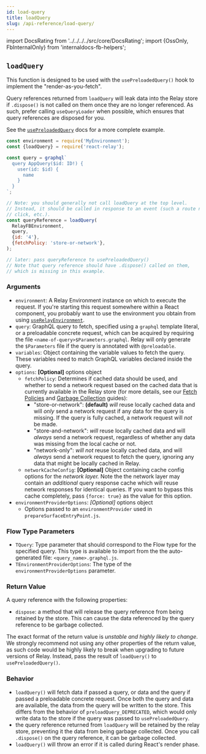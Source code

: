 ```yaml
---
id: load-query
title: loadQuery
slug: /api-reference/load-query/
---
```


import DocsRating from '../../../../src/core/DocsRating';
import {OssOnly, FbInternalOnly} from 'internaldocs-fb-helpers';

## `loadQuery`

This function is designed to be used with the `usePreloadedQuery()` hook to implement the "render-as-you-fetch".

Query references returned from `loadQuery` will leak data into the Relay store if `.dispose()` is not called on them once they are no longer referenced. As such, prefer calling `useQueryLoader` when possible, which ensures that query references are disposed for you.

See the [`usePreloadedQuery`](../use-preloaded-query) docs for a more complete example.

```js
const environment = require('MyEnvironment');
const {loadQuery} = require('react-relay');

const query = graphql`
  query AppQuery($id: ID!) {
    user(id: $id) {
      name
    }
  }
`;

// Note: you should generally not call loadQuery at the top level.
// Instead, it should be called in response to an event (such a route navigation,
// click, etc.).
const queryReference = loadQuery(
  RelayFBEnvironment,
  query,
  {id: '4'},
  {fetchPolicy: 'store-or-network'},
);

// later: pass queryReference to usePreloadedQuery()
// Note that query reference should have .dispose() called on them,
// which is missing in this example.
```

### Arguments

* `environment`: A Relay Environment instance on which to execute the request. If you're starting this request somewhere within a React component, you probably want to use the environment you obtain from using [`useRelayEnvironment`](#userelayenvironment).
* `query`: GraphQL query to fetch, specified using a `graphql` template literal, or a preloadable concrete request, which can be acquired by requiring the file `<name-of-query>$Parameters.graphql`. Relay will only generate the `$Parameters` file if the query is annotated with `@preloadable`.
* `variables`: Object containing the variable values to fetch the query. These variables need to match GraphQL variables declared inside the query.
* `options`: **[Optional]** options object
    * `fetchPolicy`: Determines if cached data should be used, and whether to send a network request based on the cached data that is currently available in the Relay store (for more details, see our [Fetch Policies](../../guided-tour/reusing-cached-data/fetch-policies) and [Garbage Collection](../../guided-tour/reusing-cached-data/availability-of-data) guides):
        * "store-or-network": **(default)** *will* reuse locally cached data and will *only* send a network request if any data for the query is missing. If the query is fully cached, a network request will *not* be made.
        * "store-and-network": *will* reuse locally cached data and will *always* send a network request, regardless of whether any data was missing from the local cache or not.
        * "network-only": *will not* reuse locally cached data, and will *always* send a network request to fetch the query, ignoring any data that might be locally cached in Relay.
    * `networkCacheConfig`: **[Optional]** Object containing cache config options for the *network layer.* Note the the network layer may contain an *additional* query response cache which will reuse network responses for identical queries. If you want to bypass this cache completely, pass `{force: true}` as the value for this option.
* `environmentProviderOptions`: *[Optional]* options object
    * Options passed to an `environmentProvider` used in `prepareSurfaceEntryPoint.js`.

### Flow Type Parameters

* `TQuery`: Type parameter that should correspond to the Flow type for the specified query. This type is available to import from the the auto-generated file: `<query_name>.graphql.js`.
* `TEnvironmentProviderOptions`: The type of the `environmentProviderOptions` parameter.

### Return Value

A query reference with the following properties:

* `dispose`: a method that will release the query reference from being retained by the store. This can cause the data referenced by the query reference to be garbage collected.

The exact format of the return value is *unstable and highly likely to change*. We strongly recommend not using any other properties of the return value, as such code would be highly likely to break when upgrading to future versions of Relay. Instead, pass the result of `loadQuery()` to `usePreloadedQuery()`.

### Behavior

* `loadQuery()` will fetch data if passed a query, or data and the query if passed a preloadable concrete request. Once both the query and data are available, the data from the query will be written to the store. This differs from the behavior of `preloadQuery_DEPRECATED`, which would only write data to the store if the query was passed to `usePreloadedQuery`.
* the query reference returned from `loadQuery` will be retained by the relay store, preventing it the data from being garbage collected. Once you call `.dispose()` on the query reference, it can be garbage collected.
* `loadQuery()` will throw an error if it is called during React's render phase.




<DocsRating />
